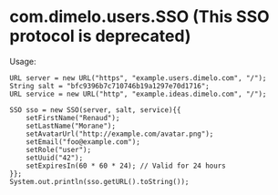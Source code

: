 # com.dimelo.users.SSO (This SSO protocol is deprecated)

Usage:
    
    URL server = new URL("https", "example.users.dimelo.com", "/");
    String salt = "bfc9396b7c710746b19a1297e70d1716";
    URL service = new URL("http", "example.ideas.dimelo.com", "/");
    
    SSO sso = new SSO(server, salt, service){{
        setFirstName("Renaud");
        setLastName("Morane");
        setAvatarUrl("http://example.com/avatar.png");
        setEmail("foo@example.com");
        setRole("user");
        setUuid("42");
        setExpiresIn(60 * 60 * 24); // Valid for 24 hours
    }};
    System.out.println(sso.getURL().toString());
